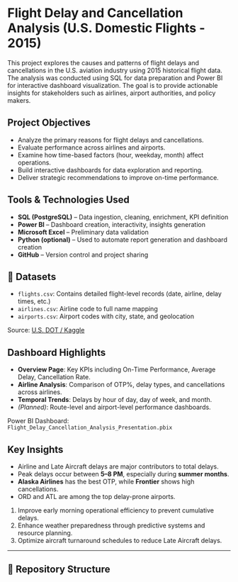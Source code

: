 # Flight Delay and Cancellation Analysis (U.S. Domestic Flights - 2015)

This project explores the causes and patterns of flight delays and cancellations in the U.S. aviation industry using 2015 historical flight data. The analysis was conducted using SQL for data preparation and Power BI for interactive dashboard visualization. The goal is to provide actionable insights for stakeholders such as airlines, airport authorities, and policy makers.

## Project Objectives

- Analyze the primary reasons for flight delays and cancellations.
- Evaluate performance across airlines and airports.
- Examine how time-based factors (hour, weekday, month) affect operations.
- Build interactive dashboards for data exploration and reporting.
- Deliver strategic recommendations to improve on-time performance.

## Tools & Technologies Used

- **SQL (PostgreSQL)** – Data ingestion, cleaning, enrichment, KPI definition
- **Power BI** – Dashboard creation, interactivity, insights generation
- **Microsoft Excel** – Preliminary data validation
- **Python (optional)** – Used to automate report generation and dashboard creation
- **GitHub** – Version control and project sharing

## 🧾 Datasets

- `flights.csv`: Contains detailed flight-level records (date, airline, delay times, etc.)
- `airlines.csv`: Airline code to full name mapping
- `airports.csv`: Airport codes with city, state, and geolocation

Source: [U.S. DOT / Kaggle](https://www.kaggle.com/datasets/giovamata/airline-delay-and-cancellation-data-2009-2018)

## Dashboard Highlights

- **Overview Page**: Key KPIs including On-Time Performance, Average Delay, Cancellation Rate.
- **Airline Analysis**: Comparison of OTP%, delay types, and cancellations across airlines.
- **Temporal Trends**: Delays by hour of day, day of week, and month.
- *(Planned)*: Route-level and airport-level performance dashboards.

Power BI Dashboard: `Flight_Delay_Cancellation_Analysis_Presentation.pbix`  

## Key Insights

- Airline and Late Aircraft delays are major contributors to total delays.
- Peak delays occur between **5–8 PM**, especially during **summer months**.
- **Alaska Airlines** has the best OTP, while **Frontier** shows high cancellations.
- ORD and ATL are among the top delay-prone airports.



1. Improve early morning operational efficiency to prevent cumulative delays.
2. Enhance weather preparedness through predictive systems and resource planning.
3. Optimize aircraft turnaround schedules to reduce Late Aircraft delays.

---

## 📂 Repository Structure

